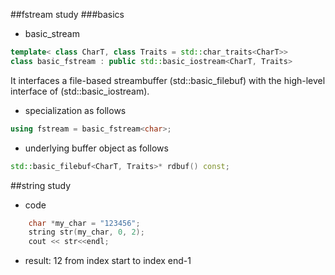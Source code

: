 ##fstream study
###basics
- basic_stream<char>
```cpp
template< class CharT, class Traits = std::char_traits<CharT>> 
class basic_fstream : public std::basic_iostream<CharT, Traits>
```    
It interfaces a file-based streambuffer (std::basic_filebuf) with the high-level interface of (std::basic_iostream).
- specialization as follows   
```cpp
using fstream = basic_fstream<char>;
```
- underlying buffer object as follows   
```cpp
std::basic_filebuf<CharT, Traits>* rdbuf() const;  
```  

##string study
- code   
```cpp
    char *my_char = "123456";
    string str(my_char, 0, 2);
    cout << str<<endl;
```
- result: 12 from index start to index end-1
